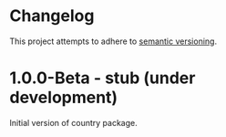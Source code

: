 # Changelog

This project attempts to adhere to [semantic versioning](https://semver.org). 

# 1.0.0-Beta - stub (under development)

Initial version of country package.